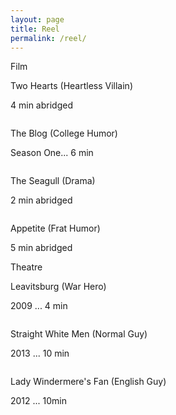 ```yaml
---
layout: page
title: Reel
permalink: /reel/
---
```


<div class='reel'> Film </div>
<div class='two-hearts'>
  <a href="//fast.wistia.net/embed/iframe/egjyhui9dd?popover=true"
class="wistia-popover[height=360,playerColor=7b796a,width=640]"><img
src="https://embed-ssl.wistia.com/deliveries/83f65f41cde7a2bf1d1599ebb7f39c20bd63550f.jpg?image_play_button=true&image_play_button_color=7b796ae0&image_crop_resized=150x84"
alt="" /></a>
<script charset="ISO-8859-1"
src="//fast.wistia.com/assets/external/popover-v1.js"></script>
<p class='title'> Two Hearts (Heartless Villain) </p>
<p class='description'> 4 min abridged </p>
</div>

<div class='the-blog'>
  <a href="//fast.wistia.net/embed/iframe/j0g8gncytn?popover=true"
class="wistia-popover[height=360,playerColor=7b796a,width=640]"><img
src="https://embed-ssl.wistia.com/deliveries/d6757a6bc2070fed7212a714d512abed91809eaa.jpg?image_play_button=true&image_play_button_color=7b796ae0&image_crop_resized=150x84"
alt="" /></a>
<script charset="ISO-8859-1"
src="//fast.wistia.com/assets/external/popover-v1.js"></script>
<p class='title'> The Blog (College Humor) </p>
<p class='description'> Season One... 6 min </p>
</div>

<div class='seagull'>
  <a href="//fast.wistia.net/embed/iframe/o06z2aph26?popover=true"
class="wistia-popover[height=360,playerColor=7b796a,width=640]"><img
src="https://embed-ssl.wistia.com/deliveries/0f71833cc480a0e4f2f5365eef35f1375c39fe51.jpg?image_play_button=true&image_play_button_color=7b796ae0&image_crop_resized=150x84"
alt="" /></a>
<script charset="ISO-8859-1"
src="//fast.wistia.com/assets/external/popover-v1.js"></script>
<p class='title'> The Seagull (Drama)</p>
<p class='description'> 2 min abridged </p>
</div>

<div class='appetite'>
  <script charset="ISO-8859-1"
src="//fast.wistia.com/assets/external/popover-v1.js"></script>
  <a href="//fast.wistia.net/embed/iframe/rp5ugtkc3e?popover=true"
  class="wistia-popover[height=360,playerColor=7b796a,width=640]"><img
  src="https://embed-ssl.wistia.com/deliveries/9dd3b6b07be673d2be9f874d5a5052a3cd73b291.jpg?image_play_button=true&image_play_button_color=7b796ae0&image_crop_resized=150x84"
  alt="" /></a>
  <script charset="ISO-8859-1"
src="//fast.wistia.com/assets/external/popover-v1.js"></script>
<p class='title'> Appetite (Frat Humor)</p>
<p class='description'> 5 min abridged </p>
</div>

<div class='reel'> Theatre </div>

<div class='leavitsburg'>
  <a href="//fast.wistia.net/embed/iframe/4pypa9azyz?popover=true"
class="wistia-popover[height=360,playerColor=7b796a,width=640]"><img
src="https://embed-ssl.wistia.com/deliveries/9d955bc7cc88c7737b0a770bc28284aa6025a807.jpg?image_play_button=true&image_play_button_color=7b796ae0&image_crop_resized=150x84"
alt="" /></a>
<script charset="ISO-8859-1"
src="//fast.wistia.com/assets/external/popover-v1.js"></script>
<p class='title'> Leavitsburg (War Hero) </p>
<p class='description'> 2009 ... 4 min </p>
</div>

<div class='leavitsburg'>
<a href="//fast.wistia.net/embed/iframe/4eyvonbjiw?popover=true"
class="wistia-popover[height=360,playerColor=7b796a,width=640]"><img
src="https://embed-ssl.wistia.com/deliveries/64f37bfd563170c3055e0338368fb3ad5ed056ae.jpg?image_play_button=true&image_play_button_color=7b796ae0&image_crop_resized=150x84"
alt="" /></a>
<script charset="ISO-8859-1"
src="//fast.wistia.com/assets/external/popover-v1.js"></script>
<p class='title'> Straight White Men (Normal Guy) </p>
<p class='description'> 2013 ... 10 min </p>
</div>
<div class='leavitsburg'>
<a href="//fast.wistia.net/embed/iframe/vr9qyedtz5?popover=true"
class="wistia-popover[height=360,playerColor=7b796a,width=640]"><img
src="https://embed-ssl.wistia.com/deliveries/e1dde8a737b6aa14ea06e267697b9e5104402950.jpg?image_play_button=true&image_play_button_color=7b796ae0&image_crop_resized=150x84"
alt="" /></a>
<script charset="ISO-8859-1"
src="//fast.wistia.com/assets/external/popover-v1.js"></script>
<p class='title'> Lady Windermere's Fan (English Guy) </p>
<p class='description'> 2012 ... 10min </p>
</div>
